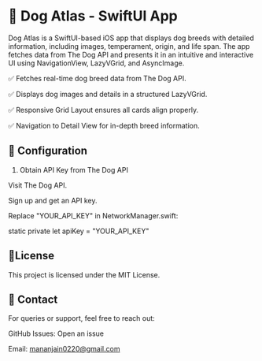 # 🐶 Dog Atlas - SwiftUI App
Dog Atlas is a SwiftUI-based iOS app that displays dog breeds with detailed information, including images, temperament, origin, and life span. The app fetches data from The Dog API and presents it in an intuitive and interactive UI using NavigationView, LazyVGrid, and AsyncImage.

✅ Fetches real-time dog breed data from The Dog API.

✅ Displays dog images and details in a structured LazyVGrid.

✅ Responsive Grid Layout ensures all cards align properly.

✅ Navigation to Detail View for in-depth breed information.

## 🔧 Configuration

1. Obtain API Key from The Dog API

Visit The Dog API.

Sign up and get an API key.

Replace "YOUR_API_KEY" in NetworkManager.swift:

static private let apiKey = "YOUR_API_KEY"

## 📜License

This project is licensed under the MIT License.


## 📩 Contact

For queries or support, feel free to reach out:

GitHub Issues: Open an issue

Email: mananjain0220@gmail.com

